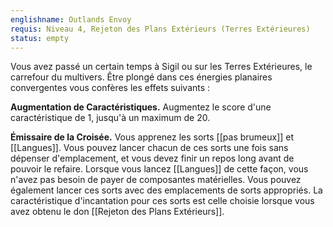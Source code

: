 ```yaml
---
englishname: Outlands Envoy
requis: Niveau 4, Rejeton des Plans Extérieurs (Terres Extérieures)
status: empty
---
```

Vous avez passé un certain temps à Sigil ou sur les Terres Extérieures, le carrefour du multivers. Être plongé dans ces énergies planaires convergentes vous confères les effets suivants :

**Augmentation de Caractéristiques.** Augmentez le score d'une caractéristique de 1, jusqu'à un maximum de 20.

**Émissaire de la Croisée.** Vous apprenez les sorts [[pas brumeux]] et [[Langues]]. Vous pouvez lancer chacun de ces sorts une fois sans dépenser d'emplacement, et vous devez finir un repos long avant de pouvoir le refaire. Lorsque vous lancez [[Langues]] de cette façon, vous n'avez pas besoin de payer de composantes matérielles. Vous pouvez également lancer ces sorts avec des emplacements de sorts appropriés. La caractéristique d'incantation pour ces sorts est celle choisie lorsque vous avez obtenu le don [[Rejeton des Plans Extérieurs]].
